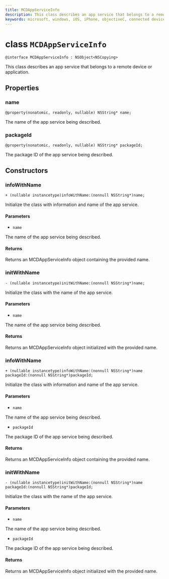 ```yaml
---
title: MCDAppServiceInfo
description: This class describes an app service that belongs to a remote device or application.
keywords: microsoft, windows, iOS, iPhone, objectiveC, connected devices, Project Rome
---
```


# class `MCDAppServiceInfo` 

```
@interface MCDAppServiceInfo : NSObject<NSCopying>
```  

This class describes an app service that belongs to a remote device or application.

## Properties

### name
`@property(nonatomic, readonly, nullable) NSString* name;`

The name of the app service being described.

### packageId
`@property(nonatomic, readonly, nullable) NSString* packageId;`

The package ID of the app service being described.

## Constructors

### infoWithName
`+ (nullable instancetype)infoWithName:(nonnull NSString*)name;`

Initialize the class with information and name of the app service.

#### Parameters 
* `name` 

The name of the app service being described.

#### Returns
Returns an MCDAppServiceInfo object containing the provided name.

### initWithName
`- (nullable instancetype)initWithName:(nonnull NSString*)name;`

Initialize the class with the name of the app service.

#### Parameters 
* `name` 

The name of the app service being described.

#### Returns
Returns an MCDAppServiceInfo object initialized with the provided name.

### infoWithName
`+ (nullable instancetype)infoWithName:(nonnull NSString*)name packageId:(nonnull NSString*)packageId;`

Initialize the class with information and name of the app service.

#### Parameters 
* `name` 

The name of the app service being described.

* `packageId` 

The package ID of the app service being described.

#### Returns
Returns an MCDAppServiceInfo object containing the provided name.

### initWithName
`- (nullable instancetype)initWithName:(nonnull NSString*)name packageId:(nonnull NSString*)packageId;`

Initialize the class with the name of the app service.

#### Parameters 
* `name` 

The name of the app service being described.

* `packageId` 

The package ID of the app service being described.

#### Returns
Returns an MCDAppServiceInfo object initialized with the provided name.

